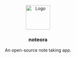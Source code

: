 <a name="readme-top"></a>

<br />
<div align="center">
  <a href="https://github.com/noteora">
    <img src=".github/noteora.png" alt="Logo" width="80" height="80">
  </a>

  <h3 align="center">noteora</h3>

  <p align="center">
    An open-source note taking app.
  </p>
</div>
